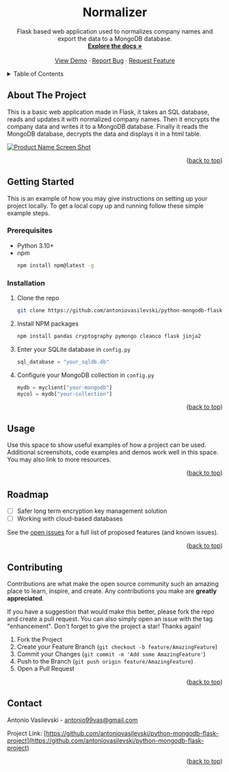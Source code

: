 ﻿<!-- PROJECT LOGO -->
<br />

<h1 align="center">Normalizer</h1>

  <p align="center">
    Flask based web application used to normalizes company names and export the data to a MongoDB database.
    <br />
    <a href="https://github.com/antoniovasilevski/python-mongodb-flask-project"><strong>Explore the docs »</strong></a>
    <br />
    <br />
    <a href="https://github.com/antoniovasilevski/python-mongodb-flask-project">View Demo</a>
    ·
    <a href="https://github.com/antoniovasilevski/python-mongodb-flask-project/issues">Report Bug</a>
    ·
    <a href="https://github.com/antoniovasilevski/python-mongodb-flask-project/issues">Request Feature</a>
  </p>
</div>



<!-- TABLE OF CONTENTS -->
<details>
  <summary>Table of Contents</summary>
  <ol>
    <li>
      <a href="#about-the-project">About The Project</a>
    </li>
    <li>
      <a href="#getting-started">Getting Started</a>
      <ul>
        <li><a href="#prerequisites">Prerequisites</a></li>
        <li><a href="#installation">Installation</a></li>
      </ul>
    </li>
    <li><a href="#usage">Usage</a></li>
    <li><a href="#roadmap">Roadmap</a></li>
    <li><a href="#contributing">Contributing</a></li>
    <li><a href="#license">License</a></li>
    <li><a href="#contact">Contact</a></li>
  </ol>
</details>



<!-- ABOUT THE PROJECT -->
## About The Project

This is a basic web application made in Flask, it takes an SQL database, reads and updates it with normalized company names.
Then it encrypts the company data and writes it to a MongoDB database.
Finally it reads the MongoDB database, decrypts the data and displays it in a html table.

[![Product Name Screen Shot][product-screenshot]](https://example.com)

<p align="right">(<a href="#readme-top">back to top</a>)</p>


<!-- GETTING STARTED -->
## Getting Started

This is an example of how you may give instructions on setting up your project locally.
To get a local copy up and running follow these simple example steps.

### Prerequisites

* Python 3.10+
* npm
  ```sh
  npm install npm@latest -g
  ```

### Installation

1. Clone the repo
   ```sh
   git clone https://github.com/antoniovasilevski/python-mongodb-flask-project
   ```
2. Install NPM packages
   ```sh
   npm install pandas cryptography pymongo cleanco flask jinja2
   ```
3. Enter your SQLite database in `config.py`
   ```py
   sql_database = "your_sqldb.db"
   ```
4. Configure your MongoDB collection in `config.py`
   ```py
   mydb = myclient["your-mongodb"]
   mycol = mydb["your-collection"]
   ```

<p align="right">(<a href="#readme-top">back to top</a>)</p>



<!-- USAGE EXAMPLES -->
## Usage 
<!-- TODO Finish this -->
Use this space to show useful examples of how a project can be used. Additional screenshots, code examples and demos work well in this space. You may also link to more resources.

<p align="right">(<a href="#readme-top">back to top</a>)</p>



<!-- ROADMAP -->
## Roadmap

- [ ] Safer long term encryption key management solution
- [ ] Working with cloud-based databases

See the [open issues](https://github.com/antoniovasilevski/python-mongodb-flask-project/issues) for a full list of proposed features (and known issues).

<p align="right">(<a href="#readme-top">back to top</a>)</p>



<!-- CONTRIBUTING -->
## Contributing

Contributions are what make the open source community such an amazing place to learn, inspire, and create. Any contributions you make are **greatly appreciated**.

If you have a suggestion that would make this better, please fork the repo and create a pull request. You can also simply open an issue with the tag "enhancement".
Don't forget to give the project a star! Thanks again!

1. Fork the Project
2. Create your Feature Branch (`git checkout -b feature/AmazingFeature`)
3. Commit your Changes (`git commit -m 'Add some AmazingFeature'`)
4. Push to the Branch (`git push origin feature/AmazingFeature`)
5. Open a Pull Request

<p align="right">(<a href="#readme-top">back to top</a>)</p>


<!-- CONTACT -->
## Contact

Antonio Vasilevski - antonio99vas@gmail.com

Project Link: [https://github.com/antoniovasilevski/python-mongodb-flask-project](https://github.com/antoniovasilevski/python-mongodb-flask-project)

<p align="right">(<a href="#readme-top">back to top</a>)</p>



<!-- MARKDOWN LINKS & IMAGES -->
<!-- https://www.markdownguide.org/basic-syntax/#reference-style-links -->
[contributors-shield]: https://img.shields.io/github/contributors/github_username/repo_name.svg?style=for-the-badge
[contributors-url]: https://github.com/antoniovasilevski/python-mongodb-flask-project/graphs/contributors
[forks-shield]: https://img.shields.io/github/forks/github_username/repo_name.svg?style=for-the-badge
[forks-url]: https://github.com/antoniovasilevski/python-mongodb-flask-project/network/members
[stars-shield]: https://img.shields.io/github/stars/github_username/repo_name.svg?style=for-the-badge
[stars-url]: https://github.com/antoniovasilevski/python-mongodb-flask-project/stargazers
[issues-shield]: https://img.shields.io/github/issues/github_username/repo_name.svg?style=for-the-badge
[issues-url]: https://github.com/antoniovasilevski/python-mongodb-flask-project/issues
[license-shield]: https://img.shields.io/github/license/github_username/repo_name.svg?style=for-the-badge
[license-url]: https://github.com/antoniovasilevski/python-mongodb-flask-project/blob/master/LICENSE.txt
[linkedin-shield]: https://img.shields.io/badge/-LinkedIn-black.svg?style=for-the-badge&logo=linkedin&colorB=555
[linkedin-url]: https://linkedin.com/in/linkedin_username
[product-screenshot]: images/project-example.png
[Next.js]: https://img.shields.io/badge/next.js-000000?style=for-the-badge&logo=nextdotjs&logoColor=white
[Next-url]: https://nextjs.org/
[React.js]: https://img.shields.io/badge/React-20232A?style=for-the-badge&logo=react&logoColor=61DAFB
[React-url]: https://reactjs.org/
[Vue.js]: https://img.shields.io/badge/Vue.js-35495E?style=for-the-badge&logo=vuedotjs&logoColor=4FC08D
[Vue-url]: https://vuejs.org/
[Angular.io]: https://img.shields.io/badge/Angular-DD0031?style=for-the-badge&logo=angular&logoColor=white
[Angular-url]: https://angular.io/
[Svelte.dev]: https://img.shields.io/badge/Svelte-4A4A55?style=for-the-badge&logo=svelte&logoColor=FF3E00
[Svelte-url]: https://svelte.dev/
[Laravel.com]: https://img.shields.io/badge/Laravel-FF2D20?style=for-the-badge&logo=laravel&logoColor=white
[Laravel-url]: https://laravel.com
[Bootstrap.com]: https://img.shields.io/badge/Bootstrap-563D7C?style=for-the-badge&logo=bootstrap&logoColor=white
[Bootstrap-url]: https://getbootstrap.com
[JQuery.com]: https://img.shields.io/badge/jQuery-0769AD?style=for-the-badge&logo=jquery&logoColor=white
[JQuery-url]: https://jquery.com 
